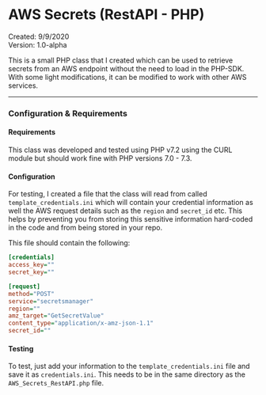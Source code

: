 # AWS Secrets (RestAPI - PHP)   
Created: 9/9/2020  
Version: 1.0-alpha  


This is a small PHP class that I created which can be used to retrieve secrets from an AWS endpoint without the need to load in the PHP-SDK. With some light modifications, it can be modified to work with other AWS services. 


----------


### Configuration & Requirements  
#### Requirements  
This class was developed and tested using PHP v7.2 using the CURL module but should work fine with PHP versions 7.0 - 7.3.  

#### Configuration  

For testing, I created a file that the class will read from called `template_credentials.ini` which will contain your credential information as well the AWS request details such as the `region` and `secret_id` etc. This helps by preventing you from storing this sensitive information hard-coded in the code and from being stored in your repo.  

This file should contain the following:  

```ini
[credentials]
access_key=""
secret_key=""

[request]
method="POST"
service="secretsmanager"
region=""
amz_target="GetSecretValue"
content_type="application/x-amz-json-1.1"
secret_id=""
```  

#### Testing
To test, just add your information to the `template_credentials.ini` file and save it as `credentials.ini`. This needs to be in the same directory as the `AWS_Secrets_RestAPI.php` file. 
 
